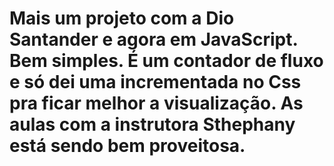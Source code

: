 # Mais um projeto com a Dio Santander e agora em JavaScript. Bem simples. É um contador de fluxo e só dei uma incrementada no Css pra ficar melhor a visualização. As aulas com a instrutora Sthephany está sendo bem proveitosa.


